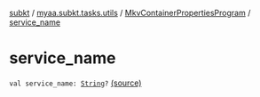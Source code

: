 [subkt](../../index.md) / [myaa.subkt.tasks.utils](../index.md) / [MkvContainerPropertiesProgram](index.md) / [service_name](./service_name.md)

# service_name

`val service_name: `[`String`](https://kotlinlang.org/api/latest/jvm/stdlib/kotlin/-string/index.html)`?` [(source)](https://github.com/Myaamori/SubKt/blob/0.1.19/src/main/kotlin/myaa/subkt/tasks/utils/mkvmerge.kt#L46)